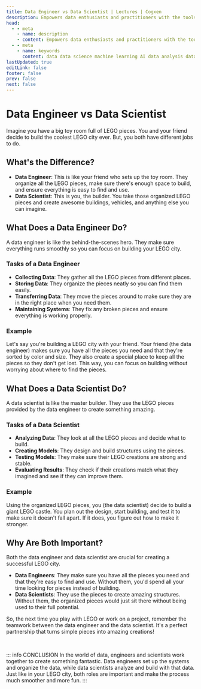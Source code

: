 ```yaml
---
title: Data Engineer vs Data Scientist | Lectures | Cogxen
description: Empowers data enthusiasts and practitioners with the tools and knowledge to unlock the potential of data.
head:
  - - meta
    - name: description
    - content: Empowers data enthusiasts and practitioners with the tools and knowledge to unlock the potential of data.
  - - meta
    - name: keywords
      content: data data science machine learning AI data analysis data-driven data enthusiasts data practitioners
lastUpdated: true
editLink: false
footer: false
prev: false
next: false
---
```


# Data Engineer vs Data Scientist

Imagine you have a big toy room full of LEGO pieces. You and your friend decide to build the coolest LEGO city ever. But, you both have different jobs to do.

## What's the Difference?

- **Data Engineer**: This is like your friend who sets up the toy room. They organize all the LEGO pieces, make sure there's enough space to build, and ensure everything is easy to find and use.
- **Data Scientist**: This is you, the builder. You take those organized LEGO pieces and create awesome buildings, vehicles, and anything else you can imagine.

## What Does a Data Engineer Do?

A data engineer is like the behind-the-scenes hero. They make sure everything runs smoothly so you can focus on building your LEGO city.

### Tasks of a Data Engineer

- **Collecting Data**: They gather all the LEGO pieces from different places.
- **Storing Data**: They organize the pieces neatly so you can find them easily.
- **Transferring Data**: They move the pieces around to make sure they are in the right place when you need them.
- **Maintaining Systems**: They fix any broken pieces and ensure everything is working properly.

### Example

Let's say you're building a LEGO city with your friend. Your friend (the data engineer) makes sure you have all the pieces you need and that they're sorted by color and size. They also create a special place to keep all the pieces so they don't get lost. This way, you can focus on building without worrying about where to find the pieces.

## What Does a Data Scientist Do?

A data scientist is like the master builder. They use the LEGO pieces provided by the data engineer to create something amazing.

### Tasks of a Data Scientist

- **Analyzing Data**: They look at all the LEGO pieces and decide what to build.
- **Creating Models**: They design and build structures using the pieces.
- **Testing Models**: They make sure their LEGO creations are strong and stable.
- **Evaluating Results**: They check if their creations match what they imagined and see if they can improve them.

### Example

Using the organized LEGO pieces, you (the data scientist) decide to build a giant LEGO castle. You plan out the design, start building, and test it to make sure it doesn't fall apart. If it does, you figure out how to make it stronger.

## Why Are Both Important?

Both the data engineer and data scientist are crucial for creating a successful LEGO city.

- **Data Engineers**: They make sure you have all the pieces you need and that they're easy to find and use. Without them, you'd spend all your time looking for pieces instead of building.
- **Data Scientists**: They use the pieces to create amazing structures. Without them, the organized pieces would just sit there without being used to their full potential.

So, the next time you play with LEGO or work on a project, remember the teamwork between the data engineer and the data scientist. It's a perfect partnership that turns simple pieces into amazing creations!

<br />

::: info CONCLUSION
In the world of data, engineers and scientists work together to create something fantastic. Data engineers set up the systems and organize the data, while data scientists analyze and build with that data. Just like in your LEGO city, both roles are important and make the process much smoother and more fun.
:::
